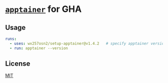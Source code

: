 # [`apptainer`](https://github.com/apptainer/apptainer) for GHA

## Usage

```yaml
runs:
  - uses: wx257osn2/setup-apptainer@v1.4.2   # specify apptainer version
  - run: apptainer --version
```

## License

[MIT](https://github.com/wx257osn2/cxx_environment/blob/master/LICENSE)
